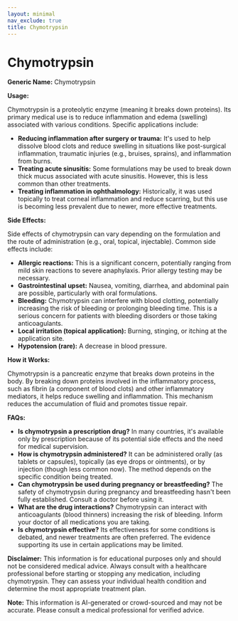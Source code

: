 ```yaml
---
layout: minimal
nav_exclude: true
title: Chymotrypsin
---
```


# Chymotrypsin

**Generic Name:** Chymotrypsin

**Usage:**

Chymotrypsin is a proteolytic enzyme (meaning it breaks down proteins).  Its primary medical use is to reduce inflammation and edema (swelling) associated with various conditions.  Specific applications include:

* **Reducing inflammation after surgery or trauma:**  It's used to help dissolve blood clots and reduce swelling in situations like post-surgical inflammation,  traumatic injuries (e.g., bruises, sprains), and inflammation from burns.
* **Treating acute sinusitis:** Some formulations may be used to break down thick mucus associated with acute sinusitis.  However, this is less common than other treatments.
* **Treating inflammation in ophthalmology:**  Historically, it was used topically to treat corneal inflammation and reduce scarring, but this use is becoming less prevalent due to newer, more effective treatments.


**Side Effects:**

Side effects of chymotrypsin can vary depending on the formulation and the route of administration (e.g., oral, topical, injectable).  Common side effects include:

* **Allergic reactions:**  This is a significant concern, potentially ranging from mild skin reactions to severe anaphylaxis.  Prior allergy testing may be necessary.
* **Gastrointestinal upset:** Nausea, vomiting, diarrhea, and abdominal pain are possible, particularly with oral formulations.
* **Bleeding:**  Chymotrypsin can interfere with blood clotting, potentially increasing the risk of bleeding or prolonging bleeding time. This is a serious concern for patients with bleeding disorders or those taking anticoagulants.
* **Local irritation (topical application):**  Burning, stinging, or itching at the application site.
* **Hypotension (rare):** A decrease in blood pressure.

**How it Works:**

Chymotrypsin is a pancreatic enzyme that breaks down proteins in the body. By breaking down proteins involved in the inflammatory process, such as fibrin (a component of blood clots) and other inflammatory mediators, it helps reduce swelling and inflammation.  This mechanism reduces the accumulation of fluid and promotes tissue repair.

**FAQs:**

* **Is chymotrypsin a prescription drug?** In many countries, it's available only by prescription because of its potential side effects and the need for medical supervision.
* **How is chymotrypsin administered?** It can be administered orally (as tablets or capsules), topically (as eye drops or ointments), or by injection (though less common now). The method depends on the specific condition being treated.
* **Can chymotrypsin be used during pregnancy or breastfeeding?** The safety of chymotrypsin during pregnancy and breastfeeding hasn't been fully established. Consult a doctor before using it.
* **What are the drug interactions?** Chymotrypsin can interact with anticoagulants (blood thinners) increasing the risk of bleeding.  Inform your doctor of all medications you are taking.
* **Is chymotrypsin effective?** Its effectiveness for some conditions is debated, and newer treatments are often preferred.  The evidence supporting its use in certain applications may be limited.


**Disclaimer:** This information is for educational purposes only and should not be considered medical advice.  Always consult with a healthcare professional before starting or stopping any medication, including chymotrypsin.  They can assess your individual health condition and determine the most appropriate treatment plan.


**Note:** This information is AI-generated or crowd-sourced and may not be accurate. Please consult a medical professional for verified advice.